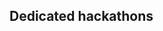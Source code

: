 <!-- .slide: data-state="dim" data-background="resources/hackathon.jpg" -->

## Dedicated hackathons
